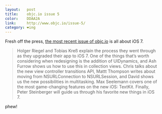 ```yaml
---
layout:   post
title:    objc.io issue 5
color:    DDAA2A
link:     http://www.objc.io/issue-5/
category: ❤ing
---
```


Fresh off the press, [the most recent issue of objc.io][objc.io] is all about
iOS 7.

> Holger Riegel and Tobias Kreß explain the process they went through as they
> upgraded their app to iOS 7. One of the things that’s worth considering when
> redesigning is the addition of UIDynamics, and Ash Furrow shows us how to use
> this in collection views. Chris talks about the new view controller
> transitions API, Mattt Thompson writes about moving from NSURLConnection to
> NSURLSession, and David shows us the new possibilities in multitasking. Max
> Seelemann covers one of the most game-changing features on the new iOS:
> TextKit. Finally, Peter Steinberger will guide us through his favorite new
> things in iOS 7.

phew!

[objc.io]: http://www.objc.io/issue-5

